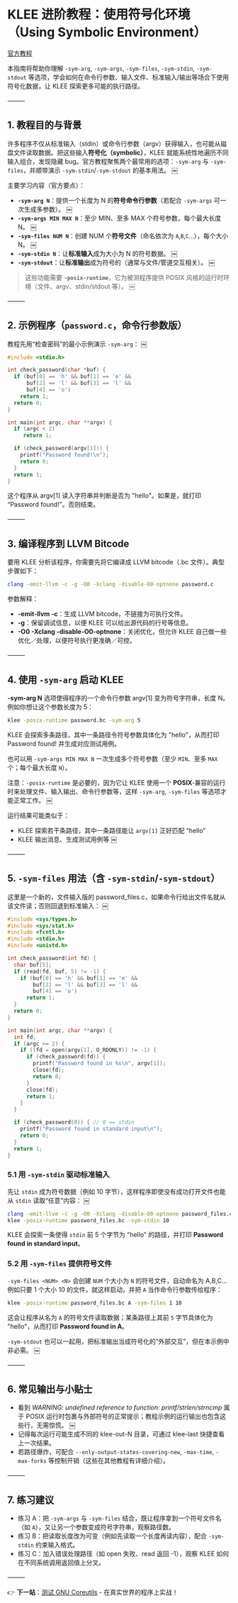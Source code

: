 # KLEE 进阶教程：使用符号化环境（Using Symbolic Environment）

[官方教程](https://klee-se.org/tutorials/using-symbolic/)

本指南将帮助你理解 `-sym-arg`, `-sym-args`, `-sym-files`, `-sym-stdin`, `-sym-stdout` 等选项，学会如何在命令行参数、输入文件、标准输入/输出等场合下使用符号化数据，让 KLEE 探索更多可能的执行路径。

⸻

## 1. 教程目的与背景

许多程序不仅从标准输入（stdin）或命令行参数（argv）获得输入，也可能从磁盘文件读取数据。把这些输入**符号化（symbolic）**，KLEE 就能系统性地遍历不同输入组合，发现隐藏 bug。官方教程聚焦两个最常用的选项：`-sym-arg` 与 `-sym-files`，并顺带演示 `-sym-stdin`/`-sym-stdout` 的基本用法。 ￼

主要学习内容（官方要点）：
- **`-sym-arg N`**：提供一个长度为 N 的**符号命令行参数**（若配合 `-sym-args` 可一次生成多参数）。 ￼
- **`-sym-args MIN MAX N`**：至少 MIN、至多 MAX 个符号参数，每个最大长度 N。 ￼
- **`-sym-files NUM N`**：创建 NUM 个**符号文件**（命名依次为 `A`,`B`,`C`…），每个大小 N。 ￼
- **`-sym-stdin N`**：让**标准输入**成为大小为 N 的符号数据。 ￼
- **`-sym-stdout`**：让**标准输出**成为符号的（通常与文件/管道交互相关）。 ￼

> 这些功能需要 **`-posix-runtime`**，它为被测程序提供 POSIX 风格的运行时环境（文件、argv、stdin/stdout 等）。 ￼

⸻

## 2. 示例程序（`password.c`，命令行参数版）

教程先用“检查密码”的最小示例演示 `-sym-arg`： ￼

```c
#include <stdio.h>

int check_password(char *buf) {
  if (buf[0] == 'h' && buf[1] == 'e' &&
      buf[2] == 'l' && buf[3] == 'l' &&
      buf[4] == 'o')
    return 1;
  return 0;
}

int main(int argc, char **argv) {
  if (argc < 2)
     return 1;

  if (check_password(argv[1])) {
    printf("Password found!\n");
    return 0;
  }
  return 1;
}
```

这个程序从 argv[1] 读入字符串并判断是否为 "hello"。如果是，就打印 “Password found!”。否则结束。

⸻

## 3. 编译程序到 LLVM Bitcode

要用 KLEE 分析该程序，你需要先将它编译成 LLVM bitcode（.bc 文件）。典型步骤如下：

```bash
clang -emit-llvm -c -g -O0 -Xclang -disable-O0-optnone password.c
```

参数解释：
- **-emit-llvm -c**：生成 LLVM bitcode，不链接为可执行文件。
- **-g**：保留调试信息，以便 KLEE 可以给出源代码的行号等信息。
- **-O0 -Xclang -disable-O0-optnone**：关闭优化，但允许 KLEE 自己做一些优化／处理，以便符号执行更准确／可控。

⸻

## 4. 使用 `-sym-arg` 启动 KLEE

**-sym-arg N** 选项使得程序的一个命令行参数 argv[1] 变为符号字符串，长度 N。例如你想让这个参数长度为 5：

```bash
klee -posix-runtime password.bc -sym-arg 5
```

KLEE 会探索多条路径，其中一条路径令符号参数具体化为 "hello"，从而打印 Password found! 并生成对应测试用例。

也可以用 `-sym-args MIN MAX N` 一次生成多个符号参数（至少 `MIN`、至多 `MAX` 个；每个最大长度 `N`）。

注意：`-posix-runtime` 是必要的，因为它让 KLEE 使用一个 **POSIX**‐兼容的运行时来处理文件、输入输出、命令行参数等，这样 `-sym-arg`, `-sym-files` 等选项才能正常工作。  ￼

运行结果可能类似于：
- KLEE 探索若干条路径，其中一条路径能让 `argv[1]` 正好匹配 “hello”
- KLEE 输出消息、生成测试用例等  ￼

⸻

## 5. `-sym-files` 用法（含 `-sym-stdin`/`-sym-stdout`）

这里是一个新的，文件输入版的 password_files.c，如果命令行给出文件名就从该文件读；否则回退到标准输入： ￼

```c
#include <sys/types.h>
#include <sys/stat.h>
#include <fcntl.h>
#include <stdio.h>
#include <unistd.h>

int check_password(int fd) {
  char buf[5];
  if (read(fd, buf, 5) != -1) {
    if (buf[0] == 'h' && buf[1] == 'e' &&
        buf[2] == 'l' && buf[3] == 'l' &&
        buf[4] == 'o')
      return 1;
  }
  return 0;
}

int main(int argc, char **argv) {
  int fd;
  if (argc >= 2) {
    if ((fd = open(argv[1], O_RDONLY)) != -1) {
      if (check_password(fd)) {
        printf("Password found in %s\n", argv[1]);
        close(fd);
        return 0;
      }
      close(fd);
      return 1;
    }
  }

  if (check_password(0)) { // 0 == stdin
    printf("Password found in standard input\n");
    return 0;
  }
  return 1;
}
```

### 5.1 用 `-sym-stdin` 驱动标准输入

先让 `stdin` 成为符号数据（例如 10 字节），这样程序即使没有成功打开文件也能从 `stdin` 读取“任意”内容： ￼

```bash
clang -emit-llvm -c -g -O0 -Xclang -disable-O0-optnone password_files.c
klee -posix-runtime password_files.bc -sym-stdin 10
```

KLEE 会探索一条使得 `stdin` 前 5 个字节为 "hello" 的路径，并打印 **Password found in standard input**。

### 5.2 用 `-sym-files` 提供符号文件

`-sym-files <NUM> <N>` 会创建 `NUM` 个大小为 `N` 的符号文件，自动命名为 A,B,C…
例如只要 1 个大小 10 的文件，就这样启动，并把 `A` 当作命令行参数传给程序：

```bash
klee -posix-runtime password_files.bc A -sym-files 1 10
```

这会让程序从名为 `A` 的符号文件读取数据；某条路径上其前 `5` 字节具体化为 "hello"，从而打印 **Password found in A**。

`-sym-stdout` 也可以一起用，把标准输出当成符号化的“外部交互”，但在本示例中非必需。 ￼

⸻

## 6. 常见输出与小贴士
- 看到 *WARNING: undefined reference to function: printf/strlen/strncmp* 属于 POSIX 运行时包裹与外部符号的正常提示；教程示例的运行输出也包含这些行，无需惊慌。 ￼
- 记得每次运行可能生成不同的 klee-out-N 目录，可通过 klee-last 快捷查看上一次结果。
- 若路径爆炸，可配合 `--only-output-states-covering-new`, `-max-time`, `-max-forks` 等控制开销（这些在其他教程有详细介绍）。

⸻

## 7. 练习建议
- 练习 A：把 `-sym-args` 与 `-sym-files` 结合，既让程序拿到一个符号文件名（如 `A`），又让另一个参数变成符号字符串，观察路径数。
- 练习 B：把读取长度改为可变（例如先读取一个长度再读内容），配合 `-sym-stdin` 约束输入格式。
- 练习 C：加入错误处理路径（如 open 失败、read 返回 -1），观察 KLEE 如何在不同系统调用返回值上分叉。

⸻

👉 **下一站**：[测试 GNU Coreutils](https://klee-se.org/tutorials/testing-coreutils/) - 在真实世界的程序上实战！